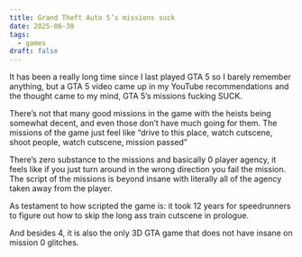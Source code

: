```yaml
---
title: Grand Theft Auto 5’s missions suck
date: 2025-06-30
tags:
  - games
draft: false
---
```

It has been a really long time since I last played GTA 5 so I barely remember anything, but a GTA 5 video came up in my YouTube recommendations and the thought came to my mind, GTA 5’s missions fucking SUCK.

There’s not that many good missions in the game with the heists being somewhat decent, and even those don’t have much going for them. The missions of the game just feel like “drive to this place, watch cutscene, shoot people, watch cutscene, mission passed”

There’s zero substance to the missions and basically 0 player agency, it feels like if you just turn around in the wrong direction you fail the mission. The script of the missions is beyond insane with literally all of the agency taken away from the player.

As testament to how scripted the game is: it took 12 years for speedrunners to figure out how to skip the long ass train cutscene in prologue.

And besides 4, it is also the only 3D GTA game that does not have insane on mission 0 glitches.
